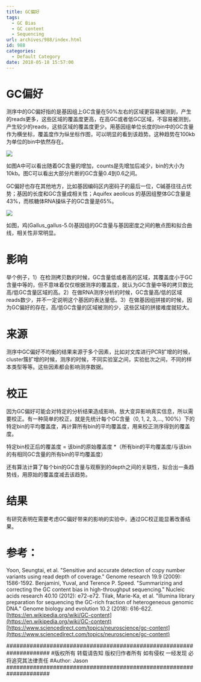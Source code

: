 ```yaml
---
title: GC偏好
tags:
  - GC Bias
  - GC content
  - Sequencing
url: archives/988/index.html
id: 988
categories:
  - Default Category
date: 2018-05-18 15:57:00
---
```



# GC偏好

测序中的GC偏好指的是基因组上GC含量在50%左右的区域更容易被测到，产生的reads更多，这些区域的覆盖度更高，在高GC或者低GC区域，不容易被测到，产生较少的reads，这些区域的覆盖度更少。用基因组单位长度的bin中的GC含量作为横坐标，覆盖度作为纵坐标作图，可以明显的看到该趋势。这种趋势在100kb为单位的bin中依然存在。

![](/wp/f4w/2020/2018-05-18-gc-bias.jpg) 

如图A中可以看出随着GC含量的增加，counts是先增加后减少，bin的大小为10kb。图C可以看出大部分片断的GC含量0.4到0.6之间。

GC偏好也存在其他地方，比如基因编码区内密码子的最后一位，C碱基往往占优势；基因的长度和GC含量成相关性；Aquifex aeolicus 的基因组整体GC含量是43%，而核糖体RNA操纵子的GC含量是65%。

![](/wp/f4w/2020/2018-05-18-chicken-genome-gene-density.jpg)

如图，鸡(Gallus_gallus-5.0)基因组的GC含量与基因密度之间的散点图和拟合曲线，相关性非常明显。

# 影响

举个例子，1）在检测拷贝数的时候，GC含量低或者高的区域，其覆盖度小于GC含量中等的，但不意味着仅仅根据测序的覆盖度，就认为GC含量中等的拷贝数比高/低GC含量区域的高。2）在做RNA测序分析的时候，GC含量高/低的区域reads数少，并不一定说明这个基因的表达量低。3）在做基因组拼接的时候，因为GC偏好的存在，高/低GC含量的区域被测的少，这些区域的拼接难度就较大。
<!--more-->

# 来源

测序中GC偏好不均衡的结果来源于多个因素，比如对文库进行PCR扩增的时候，cluster簇扩增的时候，测序的时候，不同实验室之间，实验批次之间，不同的样本类型等等。这些因素都会影响测序数据。

# 校正

因为GC偏好可能会对特定的分析结果造成影响，放大变异影响真实信息，所以需要校正。有一种简单的校正，就是先统计每个GC含量（0, 1, 2, 3,..., 100%）下的特定bin的平均覆盖度，再计算所有bin的平均覆盖度，用来校正测序得到的覆盖度。

特定bin校正后的覆盖度 = 该bin的原始覆盖度 *（所有bin的平均覆盖度/与该bin的有相同GC含量的所有bin的平均覆盖度）

还有算法计算了每个bin的GC含量与观察到的depth之间的关联性，拟合出一条趋势线，用原始的覆盖度减去该趋势。

# 结果

有研究表明在需要考虑GC偏好带来的影响的实验中，通过GC校正能显著改善结果。

# 参考：

Yoon, Seungtai, et al. "Sensitive and accurate detection of copy number variants using read depth of coverage." Genome research 19.9 (2009): 1586-1592.
Benjamini, Yuval, and Terence P. Speed. "Summarizing and correcting the GC content bias in high-throughput sequencing." Nucleic acids research 40.10 (2012): e72-e72.
Tilak, Marie-Ka, et al. "Illumina library preparation for sequencing the GC-rich fraction of heterogeneous genomic DNA." Genome biology and evolution 10.2 (2018): 616-622.
[https://en.wikipedia.org/wiki/GC-content](https://en.wikipedia.org/wiki/GC-content)
[https://www.sciencedirect.com/topics/neuroscience/gc-content](https://www.sciencedirect.com/topics/neuroscience/gc-content)

\#####################################################################
\#版权所有 转载请告知 版权归作者所有 如有侵权 一经发现 必将追究其法律责任
\#Author: Jason
\#####################################################################